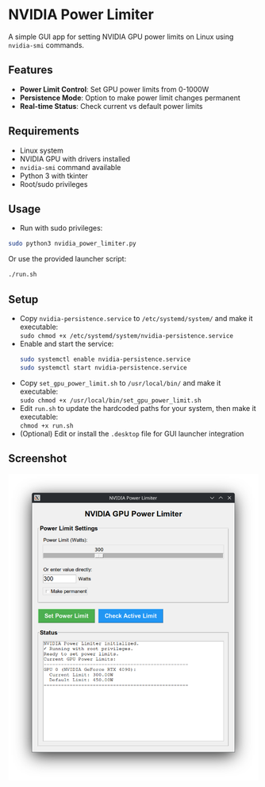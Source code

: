 # NVIDIA Power Limiter

A simple GUI app for setting NVIDIA GPU power limits on Linux using `nvidia-smi` commands.  

## Features

- **Power Limit Control**: Set GPU power limits from 0-1000W
- **Persistence Mode**: Option to make power limit changes permanent
- **Real-time Status**: Check current vs default power limits

## Requirements

- Linux system
- NVIDIA GPU with drivers installed
- `nvidia-smi` command available
- Python 3 with tkinter
- Root/sudo privileges

## Usage

- Run with sudo privileges:  
```bash
sudo python3 nvidia_power_limiter.py
```

Or use the provided launcher script:  
```bash
./run.sh
```

## Setup

- Copy `nvidia-persistence.service` to `/etc/systemd/system/` and make it executable:  
  `sudo chmod +x /etc/systemd/system/nvidia-persistence.service`
- Enable and start the service:  
  ```bash
  sudo systemctl enable nvidia-persistence.service
  sudo systemctl start nvidia-persistence.service
  ```
- Copy `set_gpu_power_limit.sh` to `/usr/local/bin/` and make it executable:  
  `sudo chmod +x /usr/local/bin/set_gpu_power_limit.sh`
- Edit `run.sh` to update the hardcoded paths for your system, then make it executable:  
  `chmod +x run.sh`
- (Optional) Edit or install the `.desktop` file for GUI launcher integration

## Screenshot
![NVIDIA Power Limiter Interface](2025-07-06-1751808507.png)
